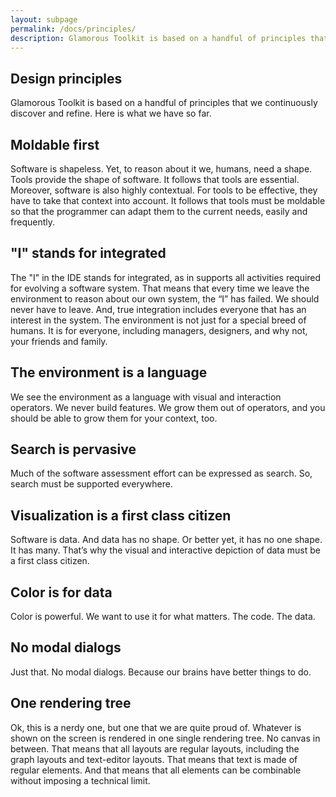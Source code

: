 ```yaml
---
layout: subpage
permalink: /docs/principles/
description: Glamorous Toolkit is based on a handful of principles that we continuously discover and refine.
---
```


<section id="components">
  <div class="container pt-5 pb-5 jumbotron-small">
    <div class="row">
      <div class="col-md-12">
        <h1>Design principles</h1>
        <p class="lead">Glamorous Toolkit is based on a handful of principles that we continuously discover and refine. Here is what we have so far.</p>
        <h2>Moldable first</h2>
        <p>
          Software is shapeless. Yet, to reason about it we, humans, need a shape. Tools provide the shape of software. It follows that tools are essential. Moreover, software is also highly contextual. For tools to be effective, they have to take that context into account. It follows that tools must be moldable so that the programmer can adapt them to the current needs, easily and frequently.
        </p>
        <h2>"I" stands for integrated</h2>
        <p>
          The "I" in the IDE stands for integrated, as in supports all activities required for evolving a software system. That means that every time we leave the environment to reason about our own system, the “I” has failed. We should never have to leave. And, true integration includes everyone that has an interest in the system. The environment is not just for a special breed of humans. It is for everyone, including managers, designers, and why not, your friends and family.
        </p>
        <h2>The environment is a language</h2>
        <p>
          We see the environment as a language with visual and interaction operators. We never build features. We grow them out of operators, and you should be able to grow them for your context, too.
        </p>
        <h2>Search is pervasive</h2>
        <p>
          Much of the software assessment effort can be expressed as search. So, search must be supported everywhere.
        </p>
        <h2>Visualization is a first class citizen</h2>
        <p>
          Software is data. And data has no shape. Or better yet, it has no one shape. It has many. That’s why the visual and interactive depiction of data must be a first class citizen.
        </p>
        <h2>Color is for data</h2>
        <p>
          Color is powerful. We want to use it for what matters. The code. The data.
        </p>
        <h2>No modal dialogs</h2>
        <p>
          Just that. No modal dialogs. Because our brains have better things to do.
        </p>
        <h2>One rendering tree</h2>
        <p>
          Ok, this is a nerdy one, but one that we are quite proud of. Whatever is shown on the screen is rendered in one single rendering tree. No canvas in between. That means that all layouts are regular layouts, including the graph layouts and text-editor layouts. That means that text is made of regular elements. And that means that all elements can be combinable without imposing a technical limit.
        </p>
      </div>
    </div> <!-- row -->
  </div> <!-- container -->
</section>